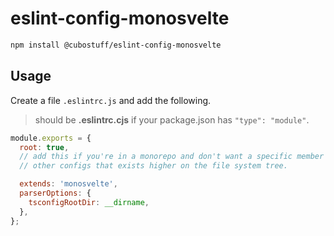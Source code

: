 # eslint-config-monosvelte

```bash
npm install @cubostuff/eslint-config-monosvelte
```

## Usage

Create a file `.eslintrc.js` and add the following.

> should be **.eslintrc.cjs** if your package.json has `"type": "module"`.

```js
module.exports = {
  root: true,
  // add this if you're in a monorepo and don't want a specific member to inherit eslint rules from
  // other configs that exists higher on the file system tree.

  extends: 'monosvelte',
  parserOptions: {
    tsconfigRootDir: __dirname,
  },
};
```
